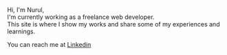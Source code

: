 Hi, I'm Nurul,  
I'm currently working as a freelance web developer.  
This site is where I show my works and share some of my experiences and learnings.  

You can reach me at [Linkedin](https://www.linkedin.com/in/uhkrowi)